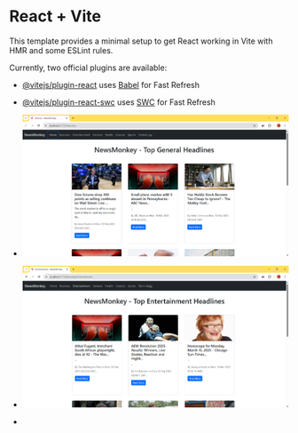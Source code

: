 # React + Vite

This template provides a minimal setup to get React working in Vite with HMR and some ESLint rules.

Currently, two official plugins are available:

- [@vitejs/plugin-react](https://github.com/vitejs/vite-plugin-react/blob/main/packages/plugin-react/README.md) uses [Babel](https://babeljs.io/) for Fast Refresh
- [@vitejs/plugin-react-swc](https://github.com/vitejs/vite-plugin-react-swc) uses [SWC](https://swc.rs/) for Fast Refresh

- ![image alt](https://github.com/kishorkumar777/NewsApp/blob/4efa3fb661e153d6fcfafff7b9053f0dd0be9ca2/Screenshot%202025-03-11%20001058.png)
- ![image alt](https://github.com/kishorkumar777/NewsApp/blob/a9489f0b4bdb0531f16f38dd19929c6d171759a9/Screenshot%202025-03-11%20001134.png)
- 
